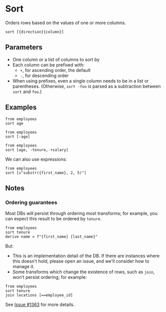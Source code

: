 # Sort

Orders rows based on the values of one or more columns.

```prql_no_test
sort [{direction}{column}]
```

## Parameters

- One column or a list of columns to sort by
- Each column can be prefixed with:
  - `+`, for ascending order, the default
  - `-`, for descending order
- When using prefixes, even a single column needs to be in a list or
  parentheses. (Otherwise, `sort -foo` is parsed as a subtraction between `sort`
  and `foo`.)

## Examples

```prql
from employees
sort age
```

```prql
from employees
sort [-age]
```

```prql
from employees
sort [age, -tenure, +salary]
```

We can also use expressions:

```prql
from employees
sort [s"substr({first_name}, 2, 5)"]
```

## Notes

### Ordering guarantees

Most DBs will persist through ordering most transforms; for example, you can
expect this result to be ordered by `tenure`.

```prql
from employees
sort tenure
derive name = f"{first_name} {last_name}"
```

But:

- This is an implementation detail of the DB. If there are instances where this
  doesn't hold, please open an issue, and we'll consider how to manage it.
- Some transforms which change the existence of rows, such as `join`, won't
  persist ordering; for example:

```prql
from employees
sort tenure
join locations [==employee_id]
```

See [Issue #1363](https://github.com/PRQL/prql/issues/1363) for more details.
